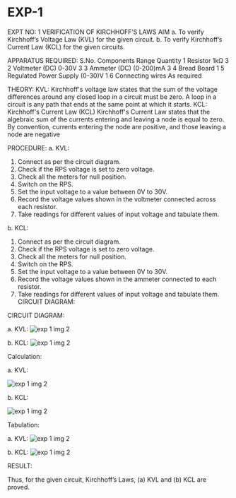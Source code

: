 # EXP-1
EXPT NO: 1	VERIFICATION OF KIRCHHOFF’S LAWS
AIM
a.   To verify Kirchhoff’s Voltage Law (KVL) for the given circuit. 
b.   To verify Kirchhoff’s Current Law (KCL) for the given circuits.

APPARATUS REQUIRED:
S.No.	Components	Range	Quantity
1	Resistor	1kΩ	3
2	Voltmeter (DC)	0-30V	3
3	Ammeter (DC)	(0-200)mA	3
4	Bread Board		1
5	Regulated Power Supply	(0-30)V	1
6	Connecting wires		As required

THEORY:
KVL: Kirchhoff's voltage law states that the sum of the voltage differences around any closed loop in a circuit must be zero. A loop in a circuit is any path that ends at the same point at which it starts.
KCL:
Kirchhoff's Current Law (KCL) Kirchhoff's Current Law states that the algebraic sum of the currents entering and leaving a node is equal to zero. By convention, currents entering the node are positive, and those leaving a node are negative


PROCEDURE:
a.   KVL:
1.   Connect as per the circuit diagram.
2.   Check if the RPS voltage is set to zero voltage.
3.   Check all the meters for null position.
4.   Switch on the RPS.
5.   Set the input voltage to a value between 0V to 30V.
6.   Record the voltage values shown in the voltmeter connected across each resistor.
7.   Take readings for different values of input voltage and tabulate them.


b.  KCL:
1.   Connect as per the circuit diagram.
2.   Check if the RPS voltage is set to zero voltage.
3.   Check all the meters for null position.
4.   Switch on the RPS.
5.   Set the input voltage to a value between 0V to 30V.
6.   Record the voltage values shown in the ammeter connected to each resistor.
7.   Take readings for different values of input voltage and tabulate them. 
CIRCUIT DIAGRAM:

CIRCUIT DIAGRAM:


a.   KVL:
 ![exp 1 img 2](https://github.com/user-attachments/assets/964bffc8-87cb-49c8-9397-aedd3f74f6e2)




b.  KCL:
 ![exp 1 img 2](https://github.com/user-attachments/assets/f02a485c-7c36-4ae4-8576-5cf888987624)


Calculation:

a.   KVL:
 
![exp 1 img 2](https://github.com/user-attachments/assets/612dfbcf-0172-4b17-aa75-f00bf609194c)


b.  KCL:

![exp 1 img 2](https://github.com/user-attachments/assets/fd08bc7d-0905-4b92-b4e9-40970d3f43d1)



Tabulation:

a.   KVL:
 ![exp 1 img 2](https://github.com/user-attachments/assets/0ccff043-1531-4ef9-ad71-ae8b23c6b3ee)



b.  KCL:
![exp 1 img 2](https://github.com/user-attachments/assets/07b2ba2c-0556-435e-863d-83b8901a5fa1)



RESULT:

Thus, for the given circuit, Kirchhoff’s Laws, (a) KVL and (b) KCL are proved.

